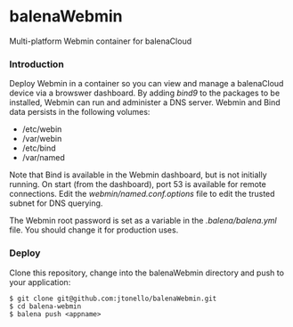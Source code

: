 # balenaWebmin
Multi-platform Webmin container for balenaCloud

### Introduction
Deploy Webmin in a container so you can view and manage a balenaCloud device via a browswer dashboard. By adding _bind9_ to the packages to be installed, Webmin can run and administer a DNS server. Webmin and Bind data persists in the following volumes:

* /etc/webin
* /var/webin 
* /etc/bind 
* /var/named 

Note that Bind is available in the Webmin dashboard, but is not initially running. On start (from the dashboard), port 53 is available for remote connections. Edit the _webmin/named.conf.options_ file to edit the trusted subnet for DNS querying.

The Webmin root password is set as a variable in the _.balena/balena.yml_ file. You should change it for production uses.

### Deploy
Clone this repository, change into the balenaWebmin directory and push to your application:
```
$ git clone git@github.com:jtonello/balenaWebmin.git
$ cd balena-webmin
$ balena push <appname>
```
